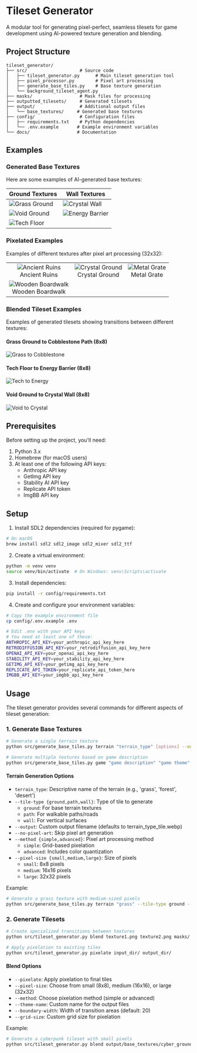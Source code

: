 # Tileset Generator

A modular tool for generating pixel-perfect, seamless tilesets for game development using AI-powered texture generation and blending.

## Project Structure

```
tileset_generator/
├── src/                    # Source code
│   ├── tileset_generator.py      # Main tileset generation tool
│   ├── pixel_processor.py        # Pixel art processing
│   ├── generate_base_tiles.py    # Base texture generation
│   └── background_tileset_agent.py
├── masks/                  # Mask files for processing
├── outputted_tilesets/     # Generated tilesets
├── output/                 # Additional output files
│   └── base_textures/     # Generated base textures
├── config/                 # Configuration files
│   ├── requirements.txt    # Python dependencies
│   └── .env.example       # Example environment variables
└── docs/                  # Documentation
```

## Examples

### Generated Base Textures
Here are some examples of AI-generated base textures:

| Ground Textures | Wall Textures |
|----------------|---------------|
| ![Grass Ground](./readme_examples/generated_tiles/grass_base_ground_tile.webp) | ![Crystal Wall](./readme_examples/generated_tiles/crystal_formation_wall_tile.webp) |
| ![Void Ground](./readme_examples/generated_tiles/void_ground_detailed_ground_tile.webp) | ![Energy Barrier](./readme_examples/generated_tiles/energy_barrier_wall_tile.webp) |
| ![Tech Floor](./readme_examples/generated_tiles/tech_floor_detailed_ground_tile.webp) | |

### Pixelated Examples
Examples of different textures after pixel art processing (32x32):

| | | |
|:---:|:---:|:---:|
| ![Ancient Ruins](./readme_examples/generated_tiles/pixelated_examples/ancient_ruins_wall_32x32_processed.png)<br>Ancient Ruins | ![Crystal Ground](./readme_examples/generated_tiles/pixelated_examples/crystal_ground_detailed_ground_32x32_processed.png)<br>Crystal Ground | ![Metal Grate](./readme_examples/generated_tiles/pixelated_examples/metal_grate_path_32x32_processed.png)<br>Metal Grate |
| ![Wooden Boardwalk](./readme_examples/generated_tiles/pixelated_examples/wooden_boardwalk_path_32x32_processed.png)<br>Wooden Boardwalk | | |

### Blended Tileset Examples
Examples of generated tilesets showing transitions between different textures:

#### Grass Ground to Cobblestone Path (8x8)
![Grass to Cobblestone](./readme_examples/outputted_tilesets/pixelated/grass%20ground_cobblestone%20path_blend_pixelated/left_border_grass%20ground_cobblestone%20path_blend_8x8_processed.png)

#### Tech Floor to Energy Barrier (8x8)
![Tech to Energy](./readme_examples/outputted_tilesets/pixelated/tech%20floor_energy%20barrier_blend_pixelated/4_corners_tech%20floor_energy%20barrier_blend_8x8_processed.png)

#### Void Ground to Crystal Wall (8x8)
![Void to Crystal](./readme_examples/outputted_tilesets/pixelated/void%20ground_crystal%20wall_blend_pixelated/left_corner_inside_void%20ground_crystal%20wall_blend_8x8_processed.png)

## Prerequisites

Before setting up the project, you'll need:
1. Python 3.x
2. Homebrew (for macOS users)
3. At least one of the following API keys:
   - Anthropic API key
   - GetImg API key
   - Stability AI API key
   - Replicate API token
   - ImgBB API key

## Setup

1. Install SDL2 dependencies (required for pygame):
```bash
# On macOS
brew install sdl2 sdl2_image sdl2_mixer sdl2_ttf
```

2. Create a virtual environment:
```bash
python -m venv venv
source venv/bin/activate  # On Windows: venv\Scripts\activate
```

3. Install dependencies:
```bash
pip install -r config/requirements.txt
```

4. Create and configure your environment variables:
```bash
# Copy the example environment file
cp config/.env.example .env

# Edit .env with your API keys
# You need at least one of these:
ANTHROPIC_API_KEY=your_anthropic_api_key_here
RETRODIFFUSION_API_KEY=your_retrodiffusion_api_key_here
OPENAI_API_KEY=your_openai_api_key_here
STABILITY_API_KEY=your_stability_api_key_here
GETIMG_API_KEY=your_getimg_api_key_here
REPLICATE_API_TOKEN=your_replicate_api_token_here
IMGBB_API_KEY=your_imgbb_api_key_here
```

## Usage

The tileset generator provides several commands for different aspects of tileset generation:

### 1. Generate Base Textures
```bash
# Generate a single terrain texture
python src/generate_base_tiles.py terrain "terrain_type" [options] --output output/base_textures/name.webp

# Generate multiple textures based on game description
python src/generate_base_tiles.py game "game description" "game theme" --output output/base_textures/name.webp
```

#### Terrain Generation Options
- `terrain_type`: Descriptive name of the terrain (e.g., 'grass', 'forest', 'desert')
- `--tile-type {ground,path,wall}`: Type of tile to generate
  - `ground`: For base terrain textures
  - `path`: For walkable paths/roads
  - `wall`: For vertical surfaces
- `--output`: Custom output filename (defaults to terrain_type_tile.webp)
- `--no-pixel-art`: Skip pixel art generation
- `--method {simple,advanced}`: Pixel art processing method
  - `simple`: Grid-based pixelation
  - `advanced`: Includes color quantization
- `--pixel-size {small,medium,large}`: Size of pixels
  - `small`: 8x8 pixels
  - `medium`: 16x16 pixels
  - `large`: 32x32 pixels

Example:
```bash
# Generate a grass texture with medium-sized pixels
python src/generate_base_tiles.py terrain "grass" --tile-type ground --pixel-size medium
```

### 2. Generate Tilesets
```bash
# Create specialized transitions between textures
python src/tileset_generator.py blend texture1.png texture2.png masks/ [options]

# Apply pixelation to existing tiles
python src/tileset_generator.py pixelate input_dir/ output_dir/
```

#### Blend Options
- `--pixelate`: Apply pixelation to final tiles
- `--pixel-size`: Choose from small (8x8), medium (16x16), or large (32x32)
- `--method`: Choose pixelation method (simple or advanced)
- `--theme-name`: Custom name for the output files
- `--boundary-width`: Width of transition areas (default: 20)
- `--grid-size`: Custom grid size for pixelation

Example:
```bash
# Generate a cyberpunk tileset with small pixels
python src/tileset_generator.py blend output/base_textures/cyber_ground.webp output/base_textures/cyber_wall.webp masks --pixelate --pixel-size small --method advanced --theme-name cyber_blend
```